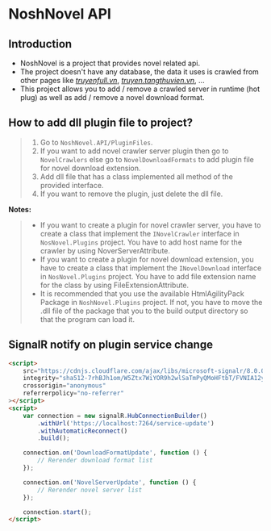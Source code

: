 # NoshNovel API

## Introduction

-   NoshNovel is a project that provides novel related api.
-   The project doesn't have any database, the data it uses is crawled from other pages like _[truyenfull.vn](https://truyenfull.vn/ 'Truyện full')_, _[truyen.tangthuvien.vn](https://truyen.tangthuvien.vn/ 'Tàng thư viện')_, ...
-   This project allows you to add / remove a crawled server in runtime (hot plug) as well as add / remove a novel download format.

## How to add dll plugin file to project?

> 1. Go to `NoshNovel.API/PluginFiles`.
> 2. If you want to add novel crawler server plugin then go to `NovelCrawlers` else go to `NovelDownloadFormats` to add plugin file for novel download extension.
> 3. Add dll file that has a class implemented all method of the provided interface.
> 4. If you want to remove the plugin, just delete the dll file.

**Notes:**

> -   If you want to create a plugin for novel crawler server, you have to create a class that implement the `INovelCrawler` interface in `NosNovel.Plugins` project. You have to add host name for the crawler by using NoverServerAttribute.
> -   If you want to create a plugin for novel download extension, you have to create a class that implement the `INovelDownload` interface in `NosNovel.Plugins` project. You have to add file extension name for the class by using FileExtensionAttribute.
> -   It is recommended that you use the available HtmlAgilityPack Package in `NoshNovel.Plugins` project. If not, you have to move the .dll file of the package that you to the build output directory so that the program can load it.

## SignalR notify on plugin service change

```html
<script>
    src="https://cdnjs.cloudflare.com/ajax/libs/microsoft-signalr/8.0.0/signalr.min.js"
    integrity="sha512-7rhBJh1om/W5Ztx7WiYOR9h2wlSaTmPyQMoHFtbT/FVNIA12y6S6I8HY9mrBS1uJ3dSU/R3qaSAXsGYuRjMDxg=="
    crossorigin="anonymous"
    referrerpolicy="no-referrer"
></script>
<script>
    var connection = new signalR.HubConnectionBuilder()
        .withUrl('https://localhost:7264/service-update')
        .withAutomaticReconnect()
        .build();

    connection.on('DownloadFormatUpdate', function () {
        // Rerender download format list
    });

    connection.on('NovelServerUpdate', function () {
        // Rerender novel server list
    });

    connection.start();
</script>
```
